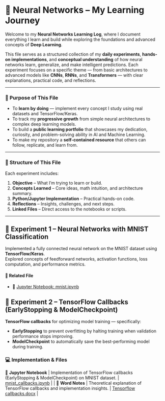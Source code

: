 # 🧠 Neural Networks – My Learning Journey

Welcome to my **Neural Networks Learning Log**, where I document everything I learn and build while exploring the foundations and advanced concepts of **Deep Learning**.  

This file serves as a structured collection of my **daily experiments**, **hands-on implementations**, and **conceptual understanding** of how neural networks learn, generalize, and make intelligent predictions. Each experiment focuses on a specific theme — from basic architectures to advanced models like **CNNs**, **RNNs**, and **Transformers** — with clear explanations, practical code, and reflections.

---

  ### 🎯 Purpose of This File
- To **learn by doing** — implement every concept I study using real datasets and TensorFlow/Keras.  
- To track my **progressive growth** from simple neural architectures to complex deep learning models.  
- To build a **public learning portfolio** that showcases my dedication, curiosity, and problem-solving ability in AI and Machine Learning.  
- To make my repository a **self-contained resource** that others can follow, replicate, and learn from.

---

### 🧩 Structure of This File
Each experiment includes:
1. **Objective** – What I’m trying to learn or build.  
2. **Concepts Learned** – Core ideas, math intuition, and architecture summary.  
3. **Python/Jupyter Implementation** – Practical hands-on code.  
4. **Reflections** – Insights, challenges, and next steps.  
5. **Linked Files** – Direct access to the notebooks or scripts.

---

## 🧩 Experiment 1 – Neural Networks with MNIST Classification  
Implemented a fully connected neural network on the MNIST dataset using **TensorFlow/Keras**.  
Explored concepts of feedforward networks, activation functions, loss computation, and performance metrics.

#### 🔗 Related File  
- 🧮 [Jupyter Notebook: mnist.ipynb](mnist.ipynb)

## 🧩 Experiment 2 – TensorFlow Callbacks (EarlyStopping & ModelCheckpoint) 
**TensorFlow callbacks** for optimizing model training — specifically:  
- **EarlyStopping** to prevent overfitting by halting training when validation performance stops improving.  
- **ModelCheckpoint** to automatically save the best-performing model during training.

### 💻 Implementation & Files  
🧮 **Jupyter Notebook** | Implementation of TensorFlow callbacks (EarlyStopping & ModelCheckpoint) on MNIST dataset. | [mnist_callbacks.ipynb](mnist_callbacks.ipynb) |
| 🧾 **Word Notes** | Theoretical explanation of TensorFlow callbacks and implementation insights. | [Tensorflow callbacks.docx](Docs/Tensorflow%20callbacks.docx) |


